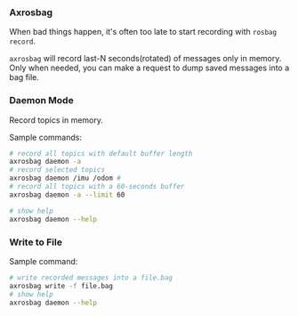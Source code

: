 ### Axrosbag

When bad things happen, it's often too late to start recording with `rosbag record`.

`axrosbag` will record last-N seconds(rotated) of messages only in memory.
Only when needed, you can make a request to dump saved messages into a bag file.

### Daemon Mode

Record topics in memory.

Sample commands:

```bash
# record all topics with default buffer length
axrosbag daemon -a
# record selected topics
axrosbag daemon /imu /odom # 
# record all topics with a 60-seconds buffer
axrosbag daemon -a --limit 60

# show help
axrosbag daemon --help
```

### Write to File

Sample command:

```bash
# write recorded messages into a file.bag
axrosbag write -f file.bag
# show help
axrosbag daemon --help
```
